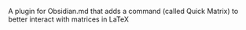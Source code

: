 A plugin for Obsidian.md that adds a command (called Quick Matrix) to better interact with matrices in LaTeX
